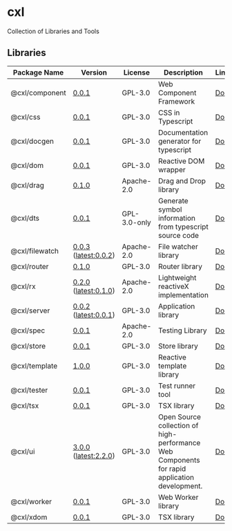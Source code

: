 # cxl

Collection of Libraries and Tools

## Libraries

| Package Name   | Version | License | Description                          | Links                                          |
| -------------- | ------- | ------- | ------------------------------------ | ---------------------------------------------- |
| @cxl/component        | [0.0.1](https://npmjs.com/package/@cxl/component/v/0.0.1) | GPL-3.0 | Web Component Framework       | [Docs](https://cxlio.github.io/cxl/component/0.0.1) |
| @cxl/css        | [0.0.1](https://npmjs.com/package/@cxl/css/v/0.0.1) | GPL-3.0 | CSS in Typescript       | [Docs](https://cxlio.github.io/cxl/css/0.0.1) |
| @cxl/docgen        | [0.0.1](https://npmjs.com/package/@cxl/docgen/v/0.0.1) | GPL-3.0 | Documentation generator for typescript       | [Docs](https://cxlio.github.io/cxl/docgen/0.0.1) |
| @cxl/dom        | [0.0.1](https://npmjs.com/package/@cxl/dom/v/0.0.1) | GPL-3.0 | Reactive DOM wrapper       | [Docs](https://cxlio.github.io/cxl/dom/0.0.1) |
| @cxl/drag        | [0.1.0](https://npmjs.com/package/@cxl/drag/v/0.1.0) | Apache-2.0 | Drag and Drop library       | [Docs](https://cxlio.github.io/cxl/drag/0.1.0) |
| @cxl/dts        | [0.0.1](https://npmjs.com/package/@cxl/dts/v/0.0.1) | GPL-3.0-only | Generate symbol information from typescript source code       | [Docs](https://cxlio.github.io/cxl/dts/0.0.1) |
| @cxl/filewatch        | [0.0.3](https://npmjs.com/package/@cxl/filewatch/v/0.0.3) ([latest:0.0.2](https://npmjs.com/package/@cxl/filewatch/v/0.0.2)) | Apache-2.0 | File watcher library       | [Docs](https://cxlio.github.io/cxl/filewatch/0.0.3) |
| @cxl/router        | [0.1.0](https://npmjs.com/package/@cxl/router/v/0.1.0) | GPL-3.0 | Router library       | [Docs](https://cxlio.github.io/cxl/router/0.1.0) |
| @cxl/rx        | [0.2.0](https://npmjs.com/package/@cxl/rx/v/0.2.0) ([latest:0.1.0](https://npmjs.com/package/@cxl/rx/v/0.1.0)) | Apache-2.0 | Lightweight reactiveX implementation       | [Docs](https://cxlio.github.io/cxl/rx/0.2.0) |
| @cxl/server        | [0.0.2](https://npmjs.com/package/@cxl/server/v/0.0.2) ([latest:0.0.1](https://npmjs.com/package/@cxl/server/v/0.0.1)) | GPL-3.0 | Application library       | [Docs](https://cxlio.github.io/cxl/server/0.0.2) |
| @cxl/spec        | [0.0.1](https://npmjs.com/package/@cxl/spec/v/0.0.1) | Apache-2.0 | Testing Library       | [Docs](https://cxlio.github.io/cxl/spec/0.0.1) |
| @cxl/store        | [0.0.1](https://npmjs.com/package/@cxl/store/v/0.0.1) | GPL-3.0 | Store library       | [Docs](https://cxlio.github.io/cxl/store/0.0.1) |
| @cxl/template        | [1.0.0](https://npmjs.com/package/@cxl/template/v/1.0.0) | GPL-3.0 | Reactive template library       | [Docs](https://cxlio.github.io/cxl/template/1.0.0) |
| @cxl/tester        | [0.0.1](https://npmjs.com/package/@cxl/tester/v/0.0.1) | GPL-3.0 | Test runner tool       | [Docs](https://cxlio.github.io/cxl/tester/0.0.1) |
| @cxl/tsx        | [0.0.1](https://npmjs.com/package/@cxl/tsx/v/0.0.1) | GPL-3.0 | TSX library       | [Docs](https://cxlio.github.io/cxl/tsx/0.0.1) |
| @cxl/ui        | [3.0.0](https://npmjs.com/package/@cxl/ui/v/3.0.0) ([latest:2.2.0](https://npmjs.com/package/@cxl/ui/v/2.2.0)) | GPL-3.0 | Open Source collection of high-performance Web Components for rapid application development.       | [Docs](https://cxlio.github.io/cxl/ui/3.0.0) |
| @cxl/worker        | [0.0.1](https://npmjs.com/package/@cxl/worker/v/0.0.1) | GPL-3.0 | Web Worker library       | [Docs](https://cxlio.github.io/cxl/worker/0.0.1) |
| @cxl/xdom        | [0.0.1](https://npmjs.com/package/@cxl/xdom/v/0.0.1) | GPL-3.0 | TSX library       | [Docs](https://cxlio.github.io/cxl/xdom/0.0.1) |
